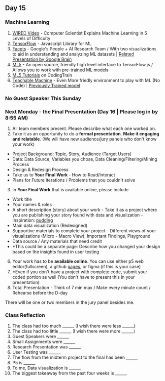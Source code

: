 ## Day 15


### Machine Learning 
1. [WIRED Video](https://www.youtube.com/watch?v=5q87K1WaoFI) - Computer Scientist Explains Machine Learning in 5 Levels of Difficulty
2. [TensorFlow](https://www.tensorflow.org/js) - Javascript Library for ML
3. [Facets](https://pair-code.github.io/facets/) - Google's People + AI Research Team / With two visualizations to aid in understanding and analyzing ML datasets | [Related Presentation by Google Brain](https://www.youtube.com/watch?v=ulLx2iPTIcs)
4. [ML5](https://ml5js.org/) - An open source, friendly high level interface to TensorFlow.js / Allows you to work with pre-trained ML models
5. [ML5 Tutorials](https://thecodingtrain.com/learning/ml5/) on CodingTrain 
6. [Teachable Machine](https://teachablemachine.withgoogle.com/) - Even More friedly environment to play with ML (No Code) | [Previously Trained model](https://teachablemachine.withgoogle.com/models/XJ_Z3gZly/)

### No Guest Speaker This Sunday

### Next Monday - the Final Presentation (Day 16 | Please log in by 8:55 AM)
1. All team members present. Please describe what each one worked on. 
2. Take it as an opportunity to do a **formal presentation**. **Make it engaging and relatable**. (We will have new audience/jury panels who don't know your work) 
- Project Background: Topic, Story, Audience (Target Users)
- Data: Data Source, Variables you chose, Data Cleaning/Filtering/Mining Process
- Design & Redesign Process 
- Take us to **Your Final Work** - How to Read/Interact 
- Plans for Future iterations / Problems that you couldn't solve 
3. In **Your Final Work** that is available online, please include 
- Work title
- Your names & roles
- A short description (story) about your work - Take it as a project where you are publishing your story found with data and visualization - Inspiration: [pudding](https://pudding.cool/)
- Main data visualization (Redesigned)
- Supportive materials to complete your project - Different views of your visualizations (Micro - Macro View), Important Findings, Playground 
- Data source / Any materials that need credit
- *This could be a separate page: Describe how you changed your design based on the insights found in user testing
6. Your work has to be **available online**. You can use either p5 web editor(fullscreen), a github [pages](https://docs.github.com/en/pages/getting-started-with-github-pages/creating-a-github-pages-site), or figma (if this is your case) 
7. *Even if you don't have a project with complete code, submit your coded portion as well (You don't have to present this in your presentation) 
8. Total Presentation - Think of 7 min max / Make every minute count / Rehearse before the D-day

There will be one or two members in the jury panel besides me. 

### Class Reflection 
1. The class had too much ______ (I wish there were less ______)
2. The class had too little ______ (I wish there were more ______)
3. Guest Speakers were ______
4. Small Assignments were ______ 
5. Research Presentation was ______
6. User Testing was ______
7. The flow from the midterm project to the final has been ______
8. P5 is ______
9. To me, Data visualization is ______
10. The biggest takeaway from the past four weeks is ______
